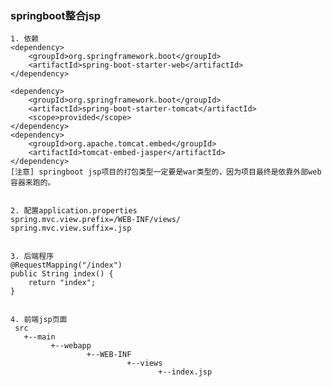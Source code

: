
### springboot整合jsp

	
	1. 依赖
	<dependency>
		<groupId>org.springframework.boot</groupId>
		<artifactId>spring-boot-starter-web</artifactId>
	</dependency>

	<dependency>
		<groupId>org.springframework.boot</groupId>
		<artifactId>spring-boot-starter-tomcat</artifactId>
		<scope>provided</scope>
	</dependency>
	<dependency>
		<groupId>org.apache.tomcat.embed</groupId>
		<artifactId>tomcat-embed-jasper</artifactId>
	</dependency>
	[注意] springboot jsp项目的打包类型一定要是war类型的，因为项目最终是依靠外部web容器来跑的。
	
	
	2. 配置application.properties
	spring.mvc.view.prefix=/WEB-INF/views/
	spring.mvc.view.suffix=.jsp
	
	
	3. 后端程序
	@RequestMapping("/index")
	public String index() {
		return "index";
	}
	
	
	4. 前端jsp页面
     src
       +--main
             +--webapp
                     +--WEB-INF
                              +--views
                                     +--index.jsp
     
     
     
     
                                     
                                     
	
	